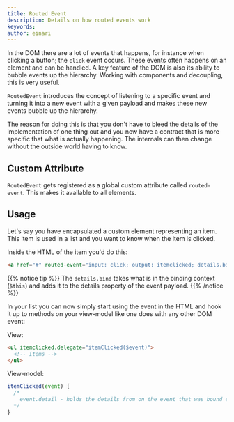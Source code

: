 ```yaml
---
title: Routed Event
description: Details on how routed events work
keywords: 
author: einari
---
```

In the DOM there are a lot of events that happens, for instance when clicking
a button; the `click` event occurs. These events often happens on an element
and can be handled. A key feature of the DOM is also its ability to bubble
events up the hierarchy. Working with components and decoupling, this is
very useful.

`RoutedEvent` introduces the concept of listening to a specific event and
turning it into a new event with a given payload and makes these new events
bubble up the hierarchy.

The reason for doing this is that you don't have to bleed the details of the
implementation of one thing out and you now have a contract that is more
specific that what is actually happening. The internals can then change
without the outside world having to know.

## Custom Attribute

`RoutedEvent` gets registered as a global custom attribute called `routed-event`.
This makes it available to all elements.

## Usage

Let's say you have encapsulated a custom element representing an item. This item
is used in a list and you want to know when the item is clicked.

Inside the HTML of the item you'd do this:

```html
<a href="#" routed-event="input: click; output: itemclicked; details.bind: $this">
```

{{% notice tip %}}
The `details.bind` takes what is in the binding context (`$this`) and adds it to
the details property of the event payload.
{{% /notice %}}

In your list you can now simply start using the event in the HTML and hook it
up to methods on your view-model like one does with any other DOM event:

View:

```html
<ul itemclicked.delegate="itemClicked($event)">
  <!-- items -->
</ul>
```

View-model:

```javascript
itemClicked(event) {
  /*
    event.detail - holds the details from on the event that was bound earlier
  */
}
```
